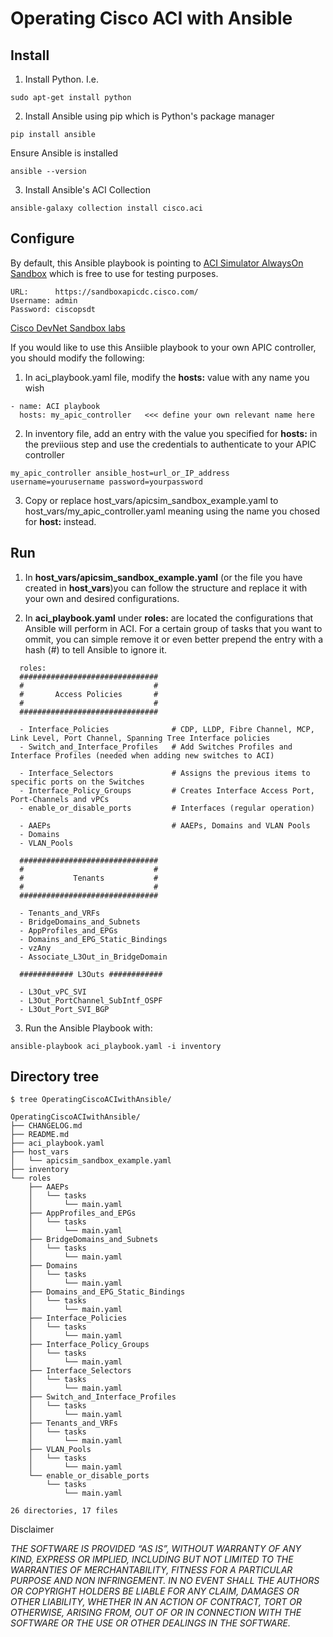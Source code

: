 # Operating Cisco ACI with Ansible

## Install

1. Install Python. I.e.

```
sudo apt-get install python
```

2.  Install Ansible using pip which is Python's package manager

```
pip install ansible
```

Ensure Ansible is installed

```
ansible --version
```

3. Install Ansible's ACI Collection

```
ansible-galaxy collection install cisco.aci
```

## Configure

By default, this Ansible playbook is pointing to [ACI Simulator AlwaysOn Sandbox](https://devnetsandbox.cisco.com/RM/Diagram/Index/5a229a7c-95d5-4cfd-a651-5ee9bc1b30e2?diagramType=Topology) which is free to use for testing purposes.

```
URL:      https://sandboxapicdc.cisco.com/
Username: admin
Password: ciscopsdt
```
[Cisco DevNet Sandbox labs](https://devnetsandbox.cisco.com/RM/Topology)

If you would like to use this Ansiible playbook to your own APIC controller, you should modify the following:

1. In aci_playbook.yaml file, modify the **hosts:** value with any name you wish

```
- name: ACI playbook
  hosts: my_apic_controller   <<< define your own relevant name here
```

2. In inventory file, add an entry with the value you specified for **hosts:** in the previious step and use the credentials to authenticate to your APIC controller

```
my_apic_controller ansible_host=url_or_IP_address username=yourusername password=yourpassword
```

3. Copy or replace host_vars/apicsim_sandbox_example.yaml to host_vars/my_apic_controller.yaml meaning using the name you chosed for **host:** instead.

## Run

1. In **host_vars/apicsim_sandbox_example.yaml** (or the file you have created in **host_vars**)you can follow the structure and replace it with your own and desired configurations.

2. In **aci_playbook.yaml** under **roles:** are located the configurations that Ansible will perform in ACI. For a certain group of tasks that you want to ommit, you can simple remove it or even better prepend the entry with a hash (#) to tell Ansible to ignore it.

```
  roles:
  ###############################
  #                             #
  #       Access Policies       #
  #                             #
  ###############################

  - Interface_Policies              # CDP, LLDP, Fibre Channel, MCP, Link Level, Port Channel, Spanning Tree Interface policies
  - Switch_and_Interface_Profiles   # Add Switches Profiles and Interface Profiles (needed when adding new switches to ACI)

  - Interface_Selectors             # Assigns the previous items to specific ports on the Switches
  - Interface_Policy_Groups         # Creates Interface Access Port, Port-Channels and vPCs
  - enable_or_disable_ports         # Interfaces (regular operation)

  - AAEPs                           # AAEPs, Domains and VLAN Pools
  - Domains
  - VLAN_Pools

  ###############################
  #                             #
  #           Tenants           #
  #                             #
  ###############################

  - Tenants_and_VRFs
  - BridgeDomains_and_Subnets
  - AppProfiles_and_EPGs
  - Domains_and_EPG_Static_Bindings
  - vzAny
  - Associate_L3Out_in_BridgeDomain

  ############ L3Outs ############

  - L3Out_vPC_SVI
  - L3Out_PortChannel_SubIntf_OSPF
  - L3Out_Port_SVI_BGP
```

3. Run the Ansible Playbook with:

```
ansible-playbook aci_playbook.yaml -i inventory
```

## Directory tree

```
$ tree OperatingCiscoACIwithAnsible/

OperatingCiscoACIwithAnsible/
├── CHANGELOG.md
├── README.md
├── aci_playbook.yaml
├── host_vars
│   └── apicsim_sandbox_example.yaml
├── inventory
└── roles
    ├── AAEPs
    │   └── tasks
    │       └── main.yaml
    ├── AppProfiles_and_EPGs
    │   └── tasks
    │       └── main.yaml
    ├── BridgeDomains_and_Subnets
    │   └── tasks
    │       └── main.yaml
    ├── Domains
    │   └── tasks
    │       └── main.yaml
    ├── Domains_and_EPG_Static_Bindings
    │   └── tasks
    │       └── main.yaml
    ├── Interface_Policies
    │   └── tasks
    │       └── main.yaml
    ├── Interface_Policy_Groups
    │   └── tasks
    │       └── main.yaml
    ├── Interface_Selectors
    │   └── tasks
    │       └── main.yaml
    ├── Switch_and_Interface_Profiles
    │   └── tasks
    │       └── main.yaml
    ├── Tenants_and_VRFs
    │   └── tasks
    │       └── main.yaml
    ├── VLAN_Pools
    │   └── tasks
    │       └── main.yaml
    └── enable_or_disable_ports
        └── tasks
            └── main.yaml

26 directories, 17 files
```


Disclaimer

*THE SOFTWARE IS PROVIDED “AS IS”, WITHOUT WARRANTY OF ANY KIND, EXPRESS OR IMPLIED, INCLUDING BUT NOT LIMITED TO THE WARRANTIES OF MERCHANTABILITY, FITNESS FOR A PARTICULAR PURPOSE AND NON INFRINGEMENT. IN NO EVENT SHALL THE AUTHORS OR COPYRIGHT HOLDERS BE LIABLE FOR ANY CLAIM, DAMAGES OR OTHER LIABILITY, WHETHER IN AN ACTION OF CONTRACT, TORT OR OTHERWISE, ARISING FROM, OUT OF OR IN CONNECTION WITH THE SOFTWARE OR THE USE OR OTHER DEALINGS IN THE SOFTWARE.*
